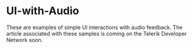 # UI-with-Audio

These are examples of simple UI interactions with audio feedback. The article associated with these samples is coming on the Telerik Developer Network soon.
